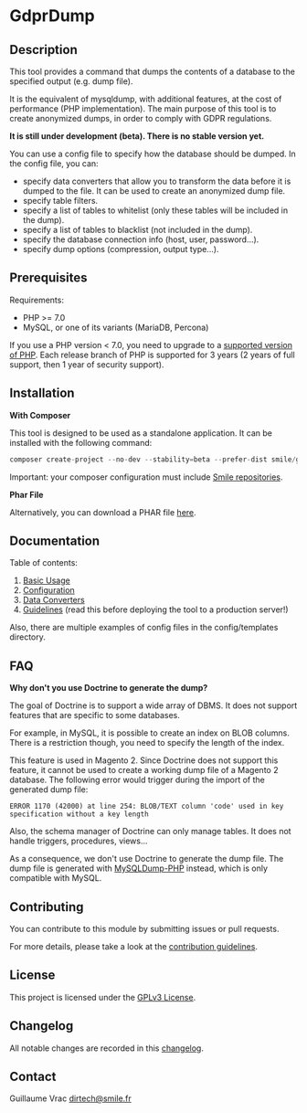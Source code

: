 # GdprDump

## Description

This tool provides a command that dumps the contents of a database to the specified output (e.g. dump file).

It is the equivalent of mysqldump, with additional features, at the cost of performance (PHP implementation).
The main purpose of this tool is to create anonymized dumps, in order to comply with GDPR regulations.

**It is still under development (beta). There is no stable version yet.**

You can use a config file to specify how the database should be dumped.
In the config file, you can:

- specify data converters that allow you to transform the data before it is dumped to the file.
  It can be used to create an anonymized dump file.
- specify table filters.
- specify a list of tables to whitelist (only these tables will be included in the dump).
- specify a list of tables to blacklist (not included in the dump).
- specify the database connection info (host, user, password...).
- specify dump options (compression, output type...).

## Prerequisites

Requirements:

- PHP >= 7.0
- MySQL, or one of its variants (MariaDB, Percona)

If you use a PHP version < 7.0, you need to upgrade to a [supported version of PHP](http://php.net/supported-versions.php).
Each release branch of PHP is supported for 3 years (2 years of full support, then 1 year of security support).

## Installation

**With Composer**

This tool is designed to be used as a standalone application.
It can be installed with the following command:

```php
composer create-project --no-dev --stability=beta --prefer-dist smile/gdpr-dump
```

Important: your composer configuration must include [Smile repositories](https://wiki.smile.fr/view/PHP/HowToConfigComposer).

**Phar File**

Alternatively, you can download a PHAR file [here](http://packages.vitry.intranet/products/smile/gdpr-dump/).

## Documentation

Table of contents:

1. [Basic Usage](docs/01-commands.md)
2. [Configuration](docs/02-configuration.md)
3. [Data Converters](docs/03-converters.md)
4. [Guidelines](docs/04-guidelines.md) (read this before deploying the tool to a production server!)

Also, there are multiple examples of config files in the config/templates directory.

## FAQ

**Why don't you use Doctrine to generate the dump?**

The goal of Doctrine is to support a wide array of DBMS.
It does not support features that are specific to some databases.

For example, in MySQL, it is possible to create an index on BLOB columns.
There is a restriction though, you need to specify the length of the index.

This feature is used in Magento 2.
Since Doctrine does not support this feature, it cannot be used to create a working dump file of a Magento 2 database.
The following error would trigger during the import of the generated dump file:

```
ERROR 1170 (42000) at line 254: BLOB/TEXT column 'code' used in key specification without a key length
```

Also, the schema manager of Doctrine can only manage tables.
It does not handle triggers, procedures, views...

As a consequence, we don't use Doctrine to generate the dump file.
The dump file is generated with [MySQLDump-PHP](https://github.com/ifsnop/mysqldump-php) instead, which is only compatible with MySQL.

## Contributing

You can contribute to this module by submitting issues or pull requests.

For more details, please take a look at the [contribution guidelines](CONTRIBUTING.md).

## License

This project is licensed under the [GPLv3 License](LICENSE.md).

## Changelog

All notable changes are recorded in this [changelog](CHANGELOG.md).

## Contact

Guillaume Vrac <dirtech@smile.fr>
